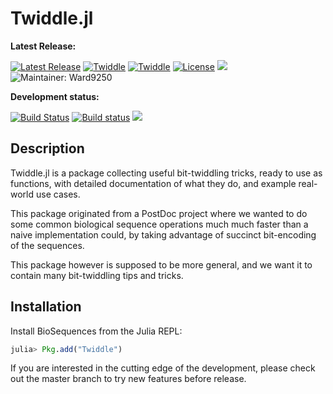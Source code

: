 # Twiddle.jl

**Latest Release:**

[![Latest Release](https://img.shields.io/github/release/Ward9250/Twiddle.jl.svg)](https://github.com/Ward9250/Twiddle.jl/releases/latest)
[![Twiddle](http://pkg.julialang.org/badges/Twiddle_0.5.svg)](http://pkg.julialang.org/?pkg=Twiddle)
[![Twiddle](http://pkg.julialang.org/badges/Twiddle_0.6.svg)](http://pkg.julialang.org/?pkg=Twiddle)
[![License](https://img.shields.io/badge/license-MIT-green.svg)](https://github.com/Ward9250/Twiddle.jl/blob/master/LICENSE)
[![](https://img.shields.io/badge/docs-stable-blue.svg)](https://Ward9250.github.io/Twiddle.jl/stable)
![Maintainer: Ward9250](https://img.shields.io/badge/BioJulia%20Maintainer-Ward9250-orange.svg)

**Development status:**

[![Build Status](https://travis-ci.org/Ward9250/Twiddle.jl.svg?branch=develop)](https://travis-ci.org/Ward9250/Twiddle.jl)
[![Build status](https://ci.appveyor.com/api/projects/status/qpu140hq8d5javre/branch/develop?svg=true)](https://ci.appveyor.com/project/Ward9250/twiddle-jl/branch/develop)
[![](https://img.shields.io/badge/docs-latest-blue.svg)](https://Ward9250.github.io/Twiddle.jl/latest)

## Description

Twiddle.jl is a package collecting useful bit-twiddling tricks, ready to use as
functions, with detailed documentation of what they do, and example real-world
use cases.

This package originated from a PostDoc project where we wanted to do some common
biological sequence operations much much faster than a naive implementation
could, by taking advantage of succinct bit-encoding of the sequences.

This package however is supposed to be more general, and we want it to contain
many bit-twiddling tips and tricks.

## Installation

Install BioSequences from the Julia REPL:

```julia
julia> Pkg.add("Twiddle")
```

If you are interested in the cutting edge of the development, please check out
the master branch to try new features before release.
